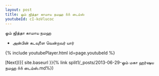 ```yaml
---
layout: post
title: ஓம் ஜித்தா காமாய நமஹ ௧௧ டைம்ஸ்
youtubeId: cI-koVlucoc
---
```

 
 
 ஓம் ஜித்தா காமாய நமஹ  
 
 -  அன்பின் கடவுளை வென்றவர் யார் 
 
  
 
  
 
 
 
 
 
 


{% include youtubePlayer.html id=page.youtubeId %}
 
[Next]({{ site.baseurl }}{% link  split1/_posts/2013-06-29-ஓம் மகா ஹர்ஷய நமஹ ௧௧ டைம்ஸ்.md%})
 
